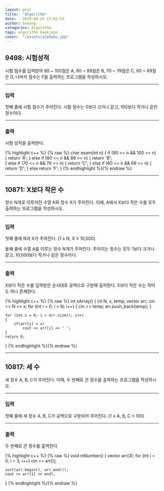 ```yaml
---
layout: post
title:  "Algorithm"
date:   2019-04-25 13:02:53
author: Sxdang
categories: Algorithm
tags: algorithm baekjoon
cover:  "/assets/alphaGo.jpg" 
---
```


## 9498: 시험성적
시험 점수를 입력받아 90 ~ 100점은 A, 80 ~ 89점은 B, 70 ~ 79점은 C, 60 ~ 69점은 D, 나머지 점수는 F를 출력하는 프로그램을 작성하시오.
***
### 입력
첫째 줄에 시험 점수가 주어진다. 시험 점수는 0보다 크거나 같고, 100보다 작거나 같은 정수이다.
***
### 출력
시험 성적을 출력한다.

{% highlight c++ %}
{% raw %}
char exam(int n) {
	if (90 <= n && 100 >= n) {
		return 'A';
	}
	else if (80 <= n && 89 >= n) {
		return 'B';\
	}
	else if (70 <= n && 79 >= n) {
		return 'C';
	}
	else if (60 <= n && 69 >= n) {
		return 'D';
	}
	else
		return 'F';
}
{% endhighlight %}{% endraw %}

***
## 10871: X보다 작은 수
정수 N개로 이루어진 수열 A와 정수 X가 주어진다. 이때, A에서 X보다 작은 수를 모두 출력하는 프로그램을 작성하시오.
***
### 입력
첫째 줄에 N과 X가 주어진다. (1 ≤ N, X ≤ 10,000)

둘째 줄에 수열 A를 이루는 정수 N개가 주어진다. 주어지는 정수는 모두 1보다 크거나 같고, 10,000보다 작거나 같은 정수이다.
***
### 출력
X보다 작은 수를 입력받은 순서대로 공백으로 구분해 출력한다. X보다 작은 수는 적어도 하나 존재한다.

{% highlight c++ %}
{% raw %}
int xArray()
{
	int N, x, temp;
	vector<int> arr;
	cin >> N >> x;
	for (int i = 0; i < N; i++)
	{
		cin >> temp;
		arr.push_back(temp);
	}

	for (int i = 0; i < arr.size(); i++)
	{
		if(arr[i] < x)
			cout << arr[i] << ' ';
	}
	return 0;
}
{% endhighlight %}{% endraw %}

***
## 10817: 세 수
세 정수 A, B, C가 주어진다. 이때, 두 번째로 큰 정수를 출력하는 프로그램을 작성하시오.
***
### 입력
첫째 줄에 세 정수 A, B, C가 공백으로 구분되어 주어진다. (1 ≤ A, B, C ≤ 100)
***
### 출력
두 번째로 큰 정수를 출력한다.

{% highlight c++ %}
{% raw %}
void mNumber()
{
	vector<int> arr(3);
	for (int i = 0; i < 3; i++)
		cin >> arr[i];

	sort(arr.begin(), arr.end());
	cout << arr[1] << endl;
}
{% endhighlight %}{% endraw %}
